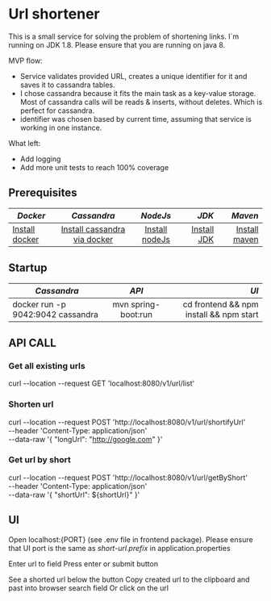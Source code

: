 # Url shortener
This is a small service for solving the problem of shortening links. 
I`m running on JDK 1.8. Please ensure that you are running on java 8. 

MVP flow:
- Service validates provided URL, creates a unique identifier for it and saves it to cassandra tables.
- I chose cassandra because it fits the main task as a key-value storage. Most of cassandra calls will be reads & inserts, without deletes. Which is perfect for cassandra.
- identifier was chosen based by current time, assuming that service is working in one instance.

What left:
- Add logging
- Add more unit tests to reach 100% coverage


## Prerequisites

| *Docker*                                              |                            *Cassandra*                             |                     *NodeJs*                      |                                                              *JDK* |                                                *Maven* |
|-------------------------------------------------------|:------------------------------------------------------------------:|:-------------------------------------------------:|-------------------------------------------------------------------:|-------------------------------------------------------:|
| [Install docker](https://docs.docker.com/get-docker/) | [Install cassandra via docker](https://hub.docker.com/_/cassandra) | [Install nodeJs](https://nodejs.org/en/download/) | [Install JDK](https://www.oracle.com/java/technologies/downloads/) | [Install maven](https://maven.apache.org/install.html) |


## Startup 
| *Cassandra*                       |        *API*        |                                    *UI* |
|-----------------------------------|:-------------------:|----------------------------------------:|
| docker run -p 9042:9042 cassandra | mvn spring-boot:run | cd frontend && npm install && npm start |


## API CALL
### Get all existing urls
curl --location --request GET 'localhost:8080/v1/url/list'

###  Shorten url
curl --location --request POST 'http://localhost:8080/v1/url/shortifyUrl' \
--header 'Content-Type: application/json' \
--data-raw '{
"longUrl": "http://google.com"
}'

### Get url by short
curl --location --request POST 'http://localhost:8080/v1/url/getByShort' \
--header 'Content-Type: application/json' \
--data-raw '{
"shortUrl": ${shortUrl}"
}' 


## UI
Open localhost:{PORT} (see .env file in frontend package). Please ensure that UI port is the same as *short-url.prefix* 
in application.properties

Enter url to field
Press enter or submit button

See a shorted url below the button
Copy created url to the clipboard and past into browser search field
Or click on the url

